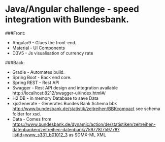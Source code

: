 # Java/Angular challenge - speed integration with Bundesbank.

###Front:
* Angular9 - Glues the front-end.
* Material - UI Components
* D3V5 - Js visualisation of currency rate


###Back:
* Gradle - Automates build.
* Spring Boot - Back end core. 
* Spring REST - Rest API
* Swagger - Rest API design and integration available http://localhost:8212/swagger-ui/index.html#/
* H2 DB - in memory Database to save Data
* xjcGenerate - Generates Bundes Bank Schema bbk http://www.bundesbank.de/statistik/zeitreihen/BBKcompact see schema folder for xsd.
* Data - Comes from https://www.bundesbank.de/dynamic/action/de/statistiken/zeitreihen-datenbanken/zeitreihen-datenbank/759778/759778?listId=www_s331_b01012_3 as SDMX-ML XML
